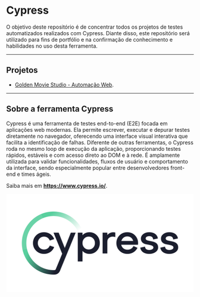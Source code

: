 # Cypress

O objetivo deste repositório é de concentrar todos os projetos de testes automatizados realizados com Cypress. Diante disso, este repositório será utilizado para fins de portfólio e na confirmação de conhecimento e habilidades no uso desta ferramenta.

---

## Projetos

- [Golden Movie Studio - Automação Web](https://github.com/davidtmasin/golden-movie-studio-test).


---

## Sobre a ferramenta Cypress

Cypress é uma ferramenta de testes end-to-end (E2E) focada em aplicações web modernas. Ela permite escrever, executar e depurar testes diretamente no navegador, oferecendo uma interface visual interativa que facilita a identificação de falhas. Diferente de outras ferramentas, o Cypress roda no mesmo loop de execução da aplicação, proporcionando testes rápidos, estáveis e com acesso direto ao DOM e à rede. É amplamente utilizada para validar funcionalidades, fluxos de usuário e comportamento da interface, sendo especialmente popular entre desenvolvedores front-end e times ágeis.

Saiba mais em **https://www.cypress.io/**.

<img src="https://github.com/davidtmasin/portfolio-qa/blob/main/.medias/media-cypress.png">
